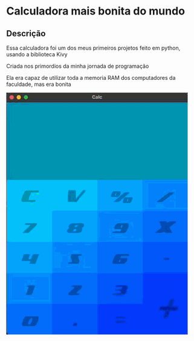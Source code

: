 # Calculadora mais bonita do mundo
## Descrição
Essa calculadora foi um dos meus primeiros projetos feito em python, usando a biblioteca Kivy

Criada nos primordios da minha jornada de programação

Ela era capaz de utilizar toda a memoria RAM dos computadores da faculdade, mas era bonita

![calculator](./calc.gif)
